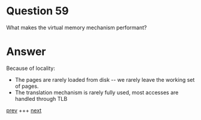 
# Question 59


What makes the virtual memory mechanism performant?


# Answer



Because of locality:
* The pages are rarely loaded from disk -- we rarely leave the working set of pages.
* The translation mechanism is rarely fully used, most accesses are handled through TLB



[prev](058.md) +++ [next](060.md)

